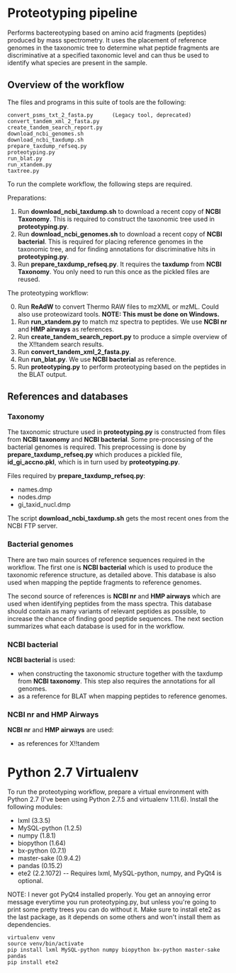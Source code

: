 Proteotyping pipeline
=====================
Performs bactereotyping based on  amino acid fragments (peptides) produced by
mass spectrometry. It uses the placement of reference genomes in the taxonomic
tree to determine what peptide fragments are discriminative at a specified
taxonomic level and can thus be used to identify what species are present in
the sample. 

Overview of the workflow
------------------------

The files and programs in this suite of tools are the following:

    convert_psms_txt_2_fasta.py      (Legacy tool, deprecated)
    convert_tandem_xml_2_fasta.py
    create_tandem_search_report.py
    download_ncbi_genomes.sh
    download_ncbi_taxdump.sh
    prepare_taxdump_refseq.py
    proteotyping.py
    run_blat.py
    run_xtandem.py
    taxtree.py

To run the complete workflow, the following steps are required.

Preparations:

1. Run **download_ncbi_taxdump.sh** to download a recent copy of __NCBI Taxonomy__. 
   This is required to construct the taxonomic tree used in **proteotyping.py**.
2. Run **download_ncbi_genomes.sh** to download a recent copy of __NCBI bacterial__.
   This is required for placing reference genomes in the taxonomic tree, and 
   for finding annotations for discriminative hits in **proteotyping.py**.
2. Run **prepare_taxdump_refseq.py**. It requires the __taxdump__ from __NCBI Taxonomy__.
   You only need to run this once as the pickled files are reused.

The proteotyping workflow:

0. Run **ReAdW** to convert Thermo RAW files to mzXML or mzML. Could also use
   proteowizard tools. __NOTE: This must be done on Windows.__
1. Run **run_xtandem.py** to match mz spectra to peptides. We use __NCBI nr__
   and __HMP airways__ as references.
2. Run **create_tandem_search_report.py** to produce a simple overview of the 
   X!!tandem search results.
3. Run **convert_tandem_xml_2_fasta.py**.
4. Run **run_blat.py**. We use __NCBI bacterial__ as reference.
5. Run **proteotyping.py** to perform proteotyping based on the peptides in the
   BLAT output.


References and databases
------------------------

### Taxonomy
The taxonomic structure used in **proteotyping.py** is constructed from files
from __NCBI taxonomy__ and __NCBI bacterial__.  Some pre-processing of the
bacterial genomes is required. This preprocessing is done by
**prepare_taxdump_refseq.py** which produces a pickled file,
__id_gi_accno.pkl__, which is in turn used by **proteotyping.py**.

Files required by **prepare_taxdump_refseq.py**:

 * names.dmp
 * nodes.dmp
 * gi_taxid_nucl.dmp

The script **download_ncbi_taxdump.sh** gets the most recent ones from the NCBI
FTP server.

### Bacterial genomes
There are two main sources of reference sequences required in the workflow.
The first one is __NCBI bacterial__ which is used to produce the taxonomic reference
structure, as detailed above. This database is also used when mapping
the peptide fragments to reference genomes.

The second source of references is __NCBI nr__ and __HMP airways__ which are
used when identifying peptides from the mass spectra. This database should
contain as many variants of relevant peptides as possible, to increase the
chance of finding good peptide sequences. The next section summarizes what each
database is used for in the workflow.

### NCBI bacterial
__NCBI bacterial__ is used:
 * when constructing the taxonomic structure together with the taxdump from
   __NCBI taxonomy__. This step also requires the annotations for all genomes.
 * as a reference for BLAT when mapping peptides to reference genomes.

### NCBI nr and HMP Airways
__NCBI nr__  and __HMP airways__ are used:

 * as references for X!!tandem


Python 2.7 Virtualenv
=====================
To run the proteotyping workflow, prepare a virtual environment with Python 2.7
(I've been using Python 2.7.5 and virtualenv 1.11.6). Install the following
modules:

   * lxml (3.3.5)
   * MySQL-python (1.2.5)
   * numpy (1.8.1)
   * biopython (1.64)
   * bx-python (0.7.1)
   * master-sake (0.9.4.2)
   * pandas (0.15.2)
   * ete2 (2.2.1072)   -- Requires lxml, MySQL-python, numpy, and PyQt4 is optional.

NOTE: I never got PyQt4 installed properly. You get an annoying error message
everytime you run proteotyping.py, but unless you're going to print some pretty
trees you can do without it.  Make sure to install ete2 as the last package, as
it depends on some others and won't install them as dependencies.

    virtualenv venv
    source venv/bin/activate
    pip install lxml MySQL-python numpy biopython bx-python master-sake pandas 
    pip install ete2

